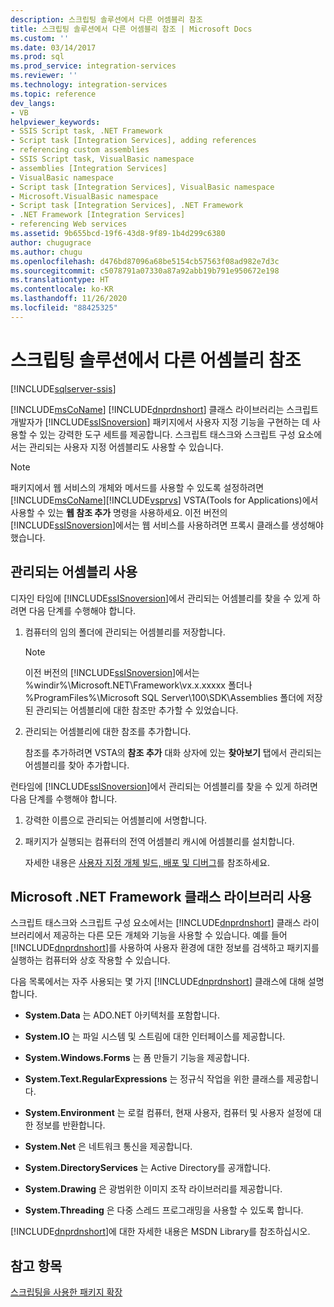 ```yaml
---
description: 스크립팅 솔루션에서 다른 어셈블리 참조
title: 스크립팅 솔루션에서 다른 어셈블리 참조 | Microsoft Docs
ms.custom: ''
ms.date: 03/14/2017
ms.prod: sql
ms.prod_service: integration-services
ms.reviewer: ''
ms.technology: integration-services
ms.topic: reference
dev_langs:
- VB
helpviewer_keywords:
- SSIS Script task, .NET Framework
- Script task [Integration Services], adding references
- referencing custom assemblies
- SSIS Script task, VisualBasic namespace
- assemblies [Integration Services]
- VisualBasic namespace
- Script task [Integration Services], VisualBasic namespace
- Microsoft.VisualBasic namespace
- Script task [Integration Services], .NET Framework
- .NET Framework [Integration Services]
- referencing Web services
ms.assetid: 9b655bcd-19f6-43d8-9f89-1b4d299c6380
author: chugugrace
ms.author: chugu
ms.openlocfilehash: d476bd87096a68be5154cb57563f08ad982e7d3c
ms.sourcegitcommit: c5078791a07330a87a92abb19b791e950672e198
ms.translationtype: HT
ms.contentlocale: ko-KR
ms.lasthandoff: 11/26/2020
ms.locfileid: "88425325"
---
```

# <a name="referencing-other-assemblies-in-scripting-solutions"></a>스크립팅 솔루션에서 다른 어셈블리 참조

[!INCLUDE[sqlserver-ssis](../../includes/applies-to-version/sqlserver-ssis.md)]


  [!INCLUDE[msCoName](../../includes/msconame-md.md)] [!INCLUDE[dnprdnshort](../../includes/dnprdnshort-md.md)] 클래스 라이브러리는 스크립트 개발자가 [!INCLUDE[ssISnoversion](../../includes/ssisnoversion-md.md)] 패키지에서 사용자 지정 기능을 구현하는 데 사용할 수 있는 강력한 도구 세트를 제공합니다. 스크립트 태스크와 스크립트 구성 요소에서는 관리되는 사용자 지정 어셈블리도 사용할 수 있습니다.  
  
> [!NOTE]
>  패키지에서 웹 서비스의 개체와 메서드를 사용할 수 있도록 설정하려면 [!INCLUDE[msCoName](../../includes/msconame-md.md)][!INCLUDE[vsprvs](../../includes/vsprvs-md.md)] VSTA(Tools for Applications)에서 사용할 수 있는 **웹 참조 추가** 명령을 사용하세요. 이전 버전의 [!INCLUDE[ssISnoversion](../../includes/ssisnoversion-md.md)]에서는 웹 서비스를 사용하려면 프록시 클래스를 생성해야 했습니다.  
  
## <a name="using-a-managed-assembly"></a>관리되는 어셈블리 사용  
 디자인 타임에 [!INCLUDE[ssISnoversion](../../includes/ssisnoversion-md.md)]에서 관리되는 어셈블리를 찾을 수 있게 하려면 다음 단계를 수행해야 합니다.  
  
1.  컴퓨터의 임의 폴더에 관리되는 어셈블리를 저장합니다.  
  
    > [!NOTE]  
    >  이전 버전의 [!INCLUDE[ssISnoversion](../../includes/ssisnoversion-md.md)]에서는 %windir%\Microsoft.NET\Framework\vx.x.xxxxx 폴더나 %ProgramFiles%\Microsoft SQL Server\100\SDK\Assemblies 폴더에 저장된 관리되는 어셈블리에 대한 참조만 추가할 수 있었습니다.  
  
2.  관리되는 어셈블리에 대한 참조를 추가합니다.  
  
     참조를 추가하려면 VSTA의 **참조 추가** 대화 상자에 있는 **찾아보기** 탭에서 관리되는 어셈블리를 찾아 추가합니다.  
  
 런타임에 [!INCLUDE[ssISnoversion](../../includes/ssisnoversion-md.md)]에서 관리되는 어셈블리를 찾을 수 있게 하려면 다음 단계를 수행해야 합니다.  
  
1.  강력한 이름으로 관리되는 어셈블리에 서명합니다.  
  
2.  패키지가 실행되는 컴퓨터의 전역 어셈블리 캐시에 어셈블리를 설치합니다.  
  
     자세한 내용은 [사용자 지정 개체 빌드, 배포 및 디버그](../../integration-services/extending-packages-custom-objects/building-deploying-and-debugging-custom-objects.md)를 참조하세요.  
  
## <a name="using-the-microsoft-net-framework-class-library"></a>Microsoft .NET Framework 클래스 라이브러리 사용  
 스크립트 태스크와 스크립트 구성 요소에서는 [!INCLUDE[dnprdnshort](../../includes/dnprdnshort-md.md)] 클래스 라이브러리에서 제공하는 다른 모든 개체와 기능을 사용할 수 있습니다. 예를 들어 [!INCLUDE[dnprdnshort](../../includes/dnprdnshort-md.md)]를 사용하여 사용자 환경에 대한 정보를 검색하고 패키지를 실행하는 컴퓨터와 상호 작용할 수 있습니다.  
  
 다음 목록에서는 자주 사용되는 몇 가지 [!INCLUDE[dnprdnshort](../../includes/dnprdnshort-md.md)] 클래스에 대해 설명합니다.  
  
-   **System.Data** 는 ADO.NET 아키텍처를 포함합니다.  
  
-   **System.IO** 는 파일 시스템 및 스트림에 대한 인터페이스를 제공합니다.  
  
-   **System.Windows.Forms** 는 폼 만들기 기능을 제공합니다.  
  
-   **System.Text.RegularExpressions** 는 정규식 작업을 위한 클래스를 제공합니다.  
  
-   **System.Environment** 는 로컬 컴퓨터, 현재 사용자, 컴퓨터 및 사용자 설정에 대한 정보를 반환합니다.  
  
-   **System.Net** 은 네트워크 통신을 제공합니다.  
  
-   **System.DirectoryServices** 는 Active Directory를 공개합니다.  
  
-   **System.Drawing** 은 광범위한 이미지 조작 라이브러리를 제공합니다.  
  
-   **System.Threading** 은 다중 스레드 프로그래밍을 사용할 수 있도록 합니다.  
  
 [!INCLUDE[dnprdnshort](../../includes/dnprdnshort-md.md)]에 대한 자세한 내용은 MSDN Library를 참조하십시오.  
  
## <a name="see-also"></a>참고 항목  
 [스크립팅을 사용한 패키지 확장](../../integration-services/extending-packages-scripting/extending-packages-with-scripting.md)  
  
  
